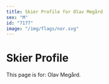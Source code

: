 ```yaml
---
title: Skier Profile for Olav Megård
sex: "M"
id: "7177"
image: "/img/flags/nor.svg" 
---
```


# Skier Profile

This page is for: Olav Megård.
    